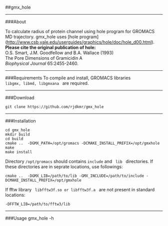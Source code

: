##gmx_hole
***

###About

To calculate radius of protein channel using hole program for GROMACS MD trajectory. gmx\_hole uses [hole program]                                                       (http://www.csb.yale.edu/userguides/graphics/hole/doc/hole_d00.html). <strong>Please cite the original publication of hole: </strong>                         
O.S. Smart, J.M. Goodfellow and B.A. Wallace (1993)                     
The Pore Dimensions of Gramicidin A                                     
_Biophysical Journal_ 65:2455-2460.

***

###Requirements
To compile and install, GROMACS libraries <code> libgmx, libmd, libgmxana </code> are required.
***

###Download
<pre><code>git clone https://github.com/rjdkmr/gmx_hole
</code></pre>
***

###Installation
<pre><code>cd gmx_hole
mkdir build
cd build
cmake ..  -DGMX_PATH=/opt/gromacs -DCMAKE_INSTALL_PREFIX=/opt/gmxhole
make
make install
</code></pre>

Directory <code>/opt/gromacs</code> should contains <code>include</code> and <code> lib </code> directories. If these directories are in seprate locations, use followings:
<pre><code>cmake ..  -DGMX_LIB=/path/to/lib -GMX_INCLUDE=/path/to/include -DCMAKE_INSTALL_PREFIX=/opt/gmxhole
</code></pre>

If fftw library <code> libfftw3f.so or libfftw3f.a </code> are not present in standard locations:
<pre><code>-DFFTW_LIB=/path/to/fftw3/lib</code></pre>
***

###Usage
</code></pre>gmx_hole -h</code></pre>
